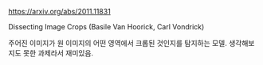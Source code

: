 https://arxiv.org/abs/2011.11831

Dissecting Image Crops (Basile Van Hoorick, Carl Vondrick)

주어진 이미지가 원 이미지의 어떤 영역에서 크롭된 것인지를 탐지하는 모델. 생각해보지도 못한 과제라서 재미있음.